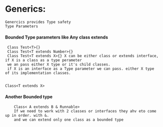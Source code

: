 # Generics:

    Genercics provides Type safety 
    Type Parameters
 #### Bounded Type parameters like Any class extends

     Class Test<T>{}
     Class Test<T extends Number>{}
     Class Test<T extends X>{} X can be either class or extends interface, if X is a class as a type perameter 
     we an pass either X type or it's child classes.
     if X is an interface as a Type parameter we can pass. either X type of its implementation classes.


    Class<T extends X>
    
####    Another Bounded type
        Class< A extends B & Runnable> 
        If we need to work with 2 classes or interfaces they ahv eto come up in order. with &.
        and we can extend only one class as a bounded type
